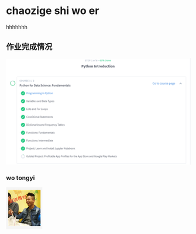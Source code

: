 # chaozige shi wo er
hhhhhhh
## 作业完成情况
![](https://github.com/ophwsjtu18/ohw19f/blob/master/student/yyh/1.png)
### wo tongyi 
![](https://github.com/ophwsjtu18/ohw19f/blob/master/student/yyh/1570620425(1).png)
